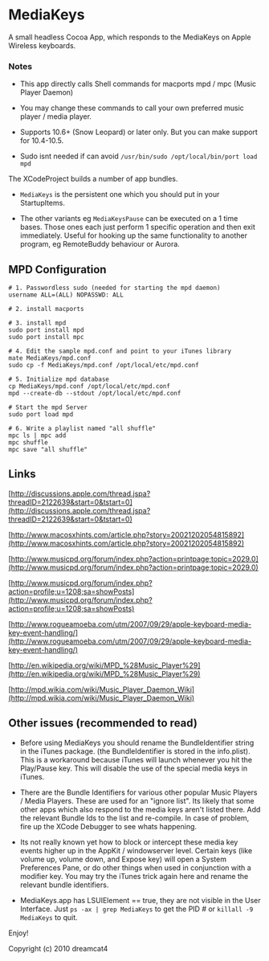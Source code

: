 # MediaKeys

A small headless Cocoa App, which responds to the MediaKeys on Apple Wireless keyboards.

### Notes

* This app directly calls Shell commands for macports mpd / mpc (Music Player Daemon)

* You may change these commands to call your own preferred music player / media player.

* Supports 10.6+ (Snow Leopard) or later only. But you can make support for 10.4-10.5.

* Sudo isnt needed if can avoid `/usr/bin/sudo /opt/local/bin/port load mpd`

The XCodeProject builds a number of app bundles. 

* `MediaKeys` is the persistent one which you should put in your StartupItems.

* The other variants eg `MediaKeysPause` can be executed on a 1 time bases. Those ones each just perform 1 specific operation and then exit immediately. Useful for hooking up the same functionality to another program, eg RemoteBuddy behaviour or Aurora.

## MPD Configuration

	# 1. Passwordless sudo (needed for starting the mpd daemon)
	username ALL=(ALL) NOPASSWD: ALL
	
	# 2. install macports
	
	# 3. install mpd
	sudo port install mpd
	sudo port install mpc

	# 4. Edit the sample mpd.conf and point to your iTunes library
	mate MediaKeys/mpd.conf
	sudo cp -f MediaKeys/mpd.conf /opt/local/etc/mpd.conf
	
	# 5. Initialize mpd database
	cp MediaKeys/mpd.conf /opt/local/etc/mpd.conf
	mpd --create-db --stdout /opt/local/etc/mpd.conf
	
	# Start the mpd Server
	sudo port load mpd

	# 6. Write a playlist named "all shuffle"
	mpc ls | mpc add
	mpc shuffle
	mpc save "all shuffle"

## Links

[http://discussions.apple.com/thread.jspa?threadID=2122639&start=0&tstart=0](http://discussions.apple.com/thread.jspa?threadID=2122639&start=0&tstart=0)

[http://www.macosxhints.com/article.php?story=20021202054815892](http://www.macosxhints.com/article.php?story=20021202054815892)

[http://www.musicpd.org/forum/index.php?action=printpage;topic=2029.0](http://www.musicpd.org/forum/index.php?action=printpage;topic=2029.0)

[http://www.musicpd.org/forum/index.php?action=profile;u=1208;sa=showPosts](http://www.musicpd.org/forum/index.php?action=profile;u=1208;sa=showPosts)

[http://www.rogueamoeba.com/utm/2007/09/29/apple-keyboard-media-key-event-handling/](http://www.rogueamoeba.com/utm/2007/09/29/apple-keyboard-media-key-event-handling/)

[http://en.wikipedia.org/wiki/MPD_%28Music_Player%29](http://en.wikipedia.org/wiki/MPD_%28Music_Player%29)

[http://mpd.wikia.com/wiki/Music_Player_Daemon_Wiki](http://mpd.wikia.com/wiki/Music_Player_Daemon_Wiki)


## Other issues (recommended to read)

* Before using MediaKeys you should rename the BundleIdentifier string in the iTunes package. (the BundleIdentifier is stored in the info.plist). This is a workaround because iTunes will launch whenever you hit the Play/Pause key. This will disable the use of the special media keys in iTunes.

* There are the Bundle Identifiers for various other popular Music Players / Media Players. These are used for an "ignore list". Its likely that some other apps which also respond to the media keys aren't listed there. Add the relevant Bundle Ids to the list and re-compile. In case of problem, fire up the XCode Debugger to see whats happening.

* Its not really known yet how to block or intercept these media key events higher up in the AppKit / windowserver level. Certain keys (like volume up, volume down, and Expose key) will open a System Preferences Pane, or do other things when used in conjunction with a modifier key. You may try the iTunes trick again here and rename the relevant bundle identifiers.

* MediaKeys.app has LSUIElement == true, they are not visible in the User Interface. Just `ps -ax | grep MediaKeys` to get the PID # or `killall -9 MediaKeys` to quit.

Enjoy!


Copyright (c) 2010 dreamcat4
